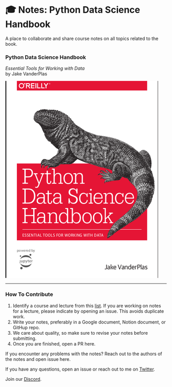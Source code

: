 # 🎓 Notes: Python Data Science Handbook 
A place to collaborate and share course notes on all topics related to the book.

### Python Data Science Handbook 
_Essential Tools for Working with Data_  
by Jake VanderPlas

![](https://github.com/qalmaqihir/PythonDataScienceHandBook/blob/main/book.png)
      
---
### How To Contribute

1) Identify a course and lecture from this [list](https://github.com/dair-ai/ML-YouTube-Courses). If you are working on notes for a lecture, please indicate by opening an issue. This avoids duplicate work. 
2) Write your notes, preferably in a Google document, Notion document, or GitHup repo.
3) We care about quality, so make sure to revise your notes before submitting.
4) Once you are finished, open a PR here.

If you encounter any problems with the notes? Reach out to the authors of the notes and open issue here.

If you have any questions, open an issue or reach out to me on [Twitter](https://twitter.com/qalmaqihir).

Join our [Discord](https://discord.gg/JJgnVDpT). 
